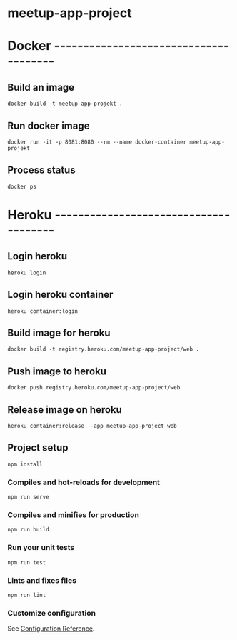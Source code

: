 # meetup-app-project

# Docker --------------------------------------
## Build an image
```
docker build -t meetup-app-projekt .
```
## Run docker image
```
docker run -it -p 8081:8080 --rm --name docker-container meetup-app-projekt
```
## Process status
```
docker ps
```
# Heroku --------------------------------------

## Login heroku
```
heroku login
```
## Login heroku container
```
heroku container:login
```
## Build image for heroku
```
docker build -t registry.heroku.com/meetup-app-project/web .
```
## Push image to heroku
```
docker push registry.heroku.com/meetup-app-project/web
```
## Release image on heroku
```
heroku container:release --app meetup-app-project web
```

## Project setup
```
npm install
```

### Compiles and hot-reloads for development
```
npm run serve
```

### Compiles and minifies for production
```
npm run build
```

### Run your unit tests
```
npm run test
```

### Lints and fixes files
```
npm run lint
```

### Customize configuration
See [Configuration Reference](https://cli.vuejs.org/config/).
